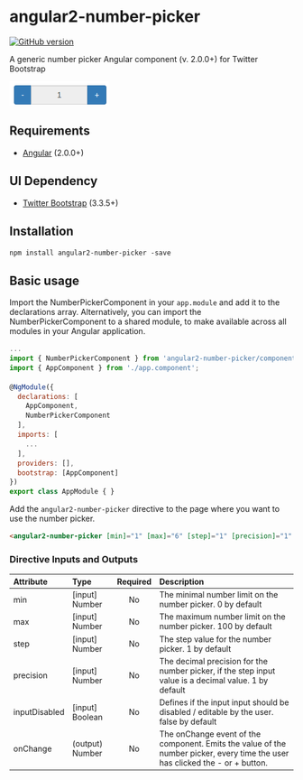 # angular2-number-picker #
[![GitHub version](https://badge.fury.io/gh/FuKe%2Fangular-number-picker.svg)](https://badge.fury.io/gh/FuKe%2Fangular-number-picker)

A generic number picker Angular component (v. 2.0.0+) for Twitter Bootstrap

![](https://raw.githubusercontent.com/fuke/angular2-number-picker/master/docs/images/example.png)

## Requirements ##
* [Angular](https://angular.io) (2.0.0+)

## UI Dependency ##
* [Twitter Bootstrap](http://getbootstrap.com) (3.3.5+)

## Installation ##

```
npm install angular2-number-picker -save
```

## Basic usage ##
Import the NumberPickerComponent in your `app.module` and add it to the declarations array.
Alternatively, you can import the NumberPickerComponent to a shared module, to make available across all modules in your Angular application.

```javascript
...
import { NumberPickerComponent } from 'angular2-number-picker/components';
import { AppComponent } from './app.component';

@NgModule({
  declarations: [
    AppComponent,
    NumberPickerComponent
  ],
  imports: [
    ...
  ],
  providers: [],
  bootstrap: [AppComponent]
})
export class AppModule { }
```

Add the `angular2-number-picker` directive to the page where you want to use the number picker.
```html
<angular2-number-picker [min]="1" [max]="6" [step]="1" [precision]="1" [inputDisabled]="true" (onChange)="onNumberChanged($event)"></angular2-number-picker>
```

### Directive Inputs and Outputs ###
| Attribute        | Type           | Required  | Description |
| :------------- |:-------------| :-----:| :-----|
| min | [input] Number | No | The minimal number limit on the number picker. 0 by default |
| max | [input] Number | No | The maximum number limit on the number picker. 100 by default |
| step | [input] Number | No | The step value for the number picker. 1 by default |
| precision | [input] Number | No | The decimal precision for the number picker, if the step input value is a decimal value. 1 by default |
| inputDisabled | [input] Boolean | No | Defines if the input input should be disabled / editable by the user. false by default |
| onChange | (output) Number | No | The onChange event of the component. Emits the value of the number picker, every time the user has clicked the - or + button. |